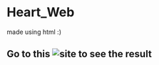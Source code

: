 # Heart_Web
made using html :) 

## Go to this ![site](https://iamverysimp1e.github.io/Heart_Web/) to see the result 
